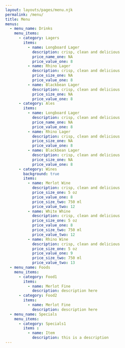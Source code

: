 ```yaml
---
layout: layouts/pages/menu.njk
permalink: /menu/
title: Menu
menus:
  - menu_name: Drinks
    menu_items:
      - category: Lagers
        items:
          - name: Longboard Lager
            description: crisp, clean and delicious
            price_name_one: NA
            price_value_one: 8
          - name: Rhino Lager
            description: crisp, clean and delicious
            price_size_one: NA
            price_value_one: 8
          - name: Blackbean Lager
            description: crisp, clean and delicious
            price_size_one: NA
            price_value_one: 8
      - category: Ales
        items:
          - name: Longboard Lager
            description: crisp, clean and delicious
            price_name_one: NA
            price_value_one: 8
          - name: Rhino Lager
            description: crisp, clean and delicious
            price_size_one: NA
            price_value_one: 8
          - name: Blackbean Lager
            description: crisp, clean and delicious
            price_size_one: NA
            price_value_one: 8
      - category: Wines
        background: true
        items:
          - name: Merlot Wine
            description: crisp, clean and delicious
            price_size_one: 5 oz
            price_value_one: 8
            price_size_two: 750 ml
            price_value_two: 12
          - name: White Whine
            description: crisp, clean and delicious
            price_size_one: 5 oz
            price_value_one: 8
            price_size_two: 750 ml
            price_value_two: 12
          - name: Rhino Wine
            description: crisp, clean and delicious
            price_size_one: 5 oz
            price_value_one: 9
            price_size_two: 750 ml
            price_value_two: 13 
  - menu_name: Foods
    menu_items: 
      - category: Food1
        items: 
          - name: Merlot Fine
            description: description here
      - category: Food2
        items:
          - name: Merlot Fine
            description: description here
  - menu_name: Specials
    menu_items: 
      - category: Specials1
        items :
          - name: Item
            description: this is a description
---
```

